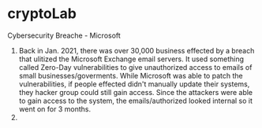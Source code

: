 # cryptoLab

Cybersecurity Breache - Microsoft 
1. Back in Jan. 2021, there was over 30,000 business effected by a breach that ulitized the Microsoft Exchange email servers. It used something called Zero-Day vulnerabilities to give unauthorized access to emails of small businesses/goverments. While Microsoft was able to patch the vulnerabilities, if people effected didn't manually update their systems, they hacker group could still gain access. Since the attackers were able to gain access to the system, the emails/authorized looked internal so it went on for 3 months.
2. 
